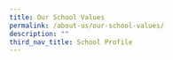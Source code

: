 ```yaml
---
title: Our School Values
permalink: /about-us/our-school-values/
description: ""
third_nav_title: School Profile
---
```

